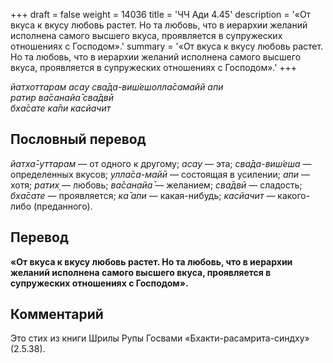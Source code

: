 +++
draft = false
weight = 14036
title = 'ЧЧ Ади 4.45'
description = '«От вкуса к вкусу любовь растет. Но та любовь, что в иерархии желаний исполнена самого высшего вкуса, проявляется в супружеских отношениях с Господом».'
summary = '«От вкуса к вкусу любовь растет. Но та любовь, что в иерархии желаний исполнена самого высшего вкуса, проявляется в супружеских отношениях с Господом».'
+++

_йатхоттарам асау сва̄да-виш́ешолла̄самайй апи  
ратир ва̄санайа̄ сва̄двӣ  
бха̄сате ка̄пи касйачит_

## Пословный перевод

_йатха̄_\-_уттарам_ — от одного к другому; _асау_ — эта; _сва̄да_\-_виш́еша_ — определенных вкусов; _улла̄са_\-_майӣ_ — состоящая в усилении; _апи_ — хотя; _ратих̣_ — любовь; _ва̄санайа̄_ — желанием; _сва̄двӣ_ — сладость; _бха̄сате_ — проявляется; _ка̄_ _апи_ — какая-нибудь; _касйачит_ — какого-либо (преданного).

## Перевод

**«От вкуса к вкусу любовь растет. Но та любовь, что в иерархии желаний исполнена самого высшего вкуса, проявляется в супружеских отношениях с Господом».**

## Комментарий

Это стих из книги Шрилы Рупы Госвами «Бхакти-расамрита-синдху» (2.5.38).
